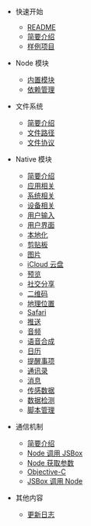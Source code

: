 - 快速开始
  - [README](README.md)
  - [简要介绍](quickstart/intro.md)
  - [样例项目](quickstart/examples.md)

- Node 模块
  - [内置模块](node-modules/builtin.md)
  - [依赖管理](node-modules/deps.md)

- 文件系统
  - [简要介绍](fs/intro.md)
  - [文件路径](fs/paths.md)
  - [文件协议](fs/protocol.md)

- Native 模块
  - [简要介绍](native-modules/intro.md)
  - [应用相关](native-modules/app.md)
  - [系统相关](native-modules/system.md)
  - [设备相关](native-modules/device.md)
  - [用户输入](native-modules/input.md)
  - [用户界面](native-modules/ui.md)
  - [本地化](native-modules/l10n.md)
  - [剪贴板](native-modules/clipboard.md)
  - [图片](native-modules/photo.md)
  - [iCloud 云盘](native-modules/drive.md)
  - [预览](native-modules/quicklook.md)
  - [社交分享](native-modules/share.md)
  - [二维码](native-modules/qrcode.md)
  - [地理位置](native-modules/location.md)
  - [Safari](native-modules/safari.md)
  - [推送](native-modules/push.md)
  - [音频](native-modules/audio.md)
  - [语音合成](native-modules/speech.md)
  - [日历](native-modules/calendar.md)
  - [提醒事项](native-modules/reminder.md)
  - [通讯录](native-modules/contact.md)
  - [消息](native-modules/message.md)
  - [传感数据](native-modules/motion.md)
  - [数据检测](native-modules/detector.md)
  - [脚本管理](native-modules/addin.md)

- 通信机制
  - [简要介绍](vm/intro.md)
  - [Node 调用 JSBox](vm/node-jsbox.md)
  - [Node 获取参数](vm/context.md)
  - [Objective-C](vm/objc.md)
  - [JSBox 调用 Node](vm/jsbox-node.md)

- 其他内容
  - [更新日志](others/changelog.md)